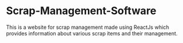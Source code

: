 # Scrap-Management-Software
This is a website for scrap management made using ReactJs which provides information about various scrap items and their management.
